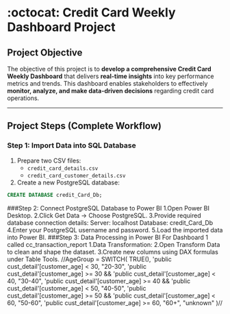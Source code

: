 # :octocat: Credit Card Weekly Dashboard Project

## Project Objective

The objective of this project is to **develop a comprehensive Credit Card Weekly Dashboard** that delivers **real-time insights** into key performance metrics and trends. This dashboard enables stakeholders to effectively **monitor, analyze, and make data-driven decisions** regarding credit card operations.

---

## Project Steps (Complete Workflow)

### Step 1: Import Data into SQL Database
1. Prepare two CSV files:
   - `credit_card_details.csv`
   - `credit_card_customer_details.csv`
2. Create a new PostgreSQL database:
```sql
CREATE DATABASE credit_Card_Db;
```
###Step 2: Connect PostgreSQL Database to Power BI
1.Open Power BI Desktop.
2.Click Get Data → Choose PostgreSQL.
3.Provide required database connection details:
Server: localhost
Database: credit_Card_Db
4.Enter your PostgreSQL username and password.
5.Load the imported data into Power BI.
###Step 3: Data Processing in Power BI For Dashboard 1 called cc_transaction_report
1.Data Transformation:
2.Open Transform Data to clean and shape the dataset.
3.Create new columns using DAX formulas under Table Tools.
//AgeGroup = SWITCH(
    TRUE(),
    'public cust_detail'[customer_age] < 30, "20-30",
    'public cust_detail'[customer_age] >= 30 && 'public cust_detail'[customer_age] < 40, "30-40",
    'public cust_detail'[customer_age] >= 40 && 'public cust_detail'[customer_age] < 50, "40-50",
    'public cust_detail'[customer_age] >= 50 && 'public cust_detail'[customer_age] < 60, "50-60",
    'public cust_detail'[customer_age] >= 60, "60+",
    "unknown"
)//
